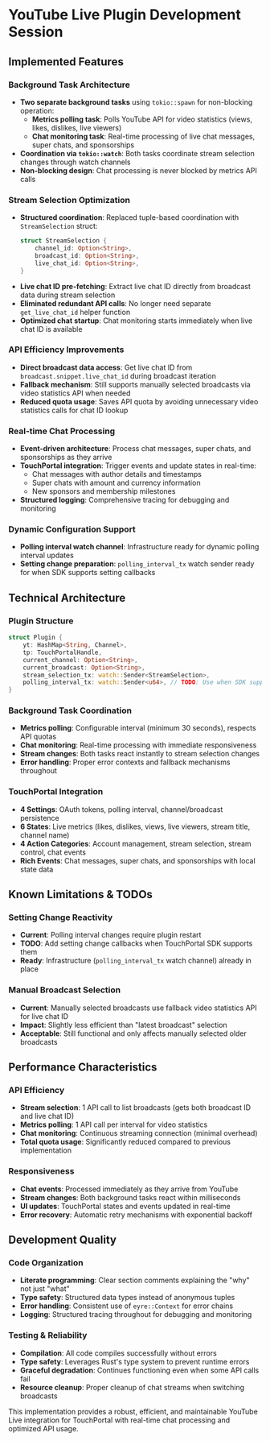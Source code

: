 # YouTube Live Plugin Development Session

## Implemented Features

### Background Task Architecture
- **Two separate background tasks** using `tokio::spawn` for non-blocking operation:
  - **Metrics polling task**: Polls YouTube API for video statistics (views, likes, dislikes, live viewers)
  - **Chat monitoring task**: Real-time processing of live chat messages, super chats, and sponsorships
- **Coordination via `tokio::watch`**: Both tasks coordinate stream selection changes through watch channels
- **Non-blocking design**: Chat processing is never blocked by metrics API calls

### Stream Selection Optimization
- **Structured coordination**: Replaced tuple-based coordination with `StreamSelection` struct:
  ```rust
  struct StreamSelection {
      channel_id: Option<String>,
      broadcast_id: Option<String>, 
      live_chat_id: Option<String>,
  }
  ```
- **Live chat ID pre-fetching**: Extract live chat ID directly from broadcast data during stream selection
- **Eliminated redundant API calls**: No longer need separate `get_live_chat_id` helper function
- **Optimized chat startup**: Chat monitoring starts immediately when live chat ID is available

### API Efficiency Improvements  
- **Direct broadcast data access**: Get live chat ID from `broadcast.snippet.live_chat_id` during broadcast iteration
- **Fallback mechanism**: Still supports manually selected broadcasts via video statistics API when needed
- **Reduced quota usage**: Saves API quota by avoiding unnecessary video statistics calls for chat ID lookup

### Real-time Chat Processing
- **Event-driven architecture**: Process chat messages, super chats, and sponsorships as they arrive
- **TouchPortal integration**: Trigger events and update states in real-time:
  - Chat messages with author details and timestamps
  - Super chats with amount and currency information  
  - New sponsors and membership milestones
- **Structured logging**: Comprehensive tracing for debugging and monitoring

### Dynamic Configuration Support
- **Polling interval watch channel**: Infrastructure ready for dynamic polling interval updates
- **Setting change preparation**: `polling_interval_tx` watch sender ready for when SDK supports setting callbacks

## Technical Architecture

### Plugin Structure
```rust
struct Plugin {
    yt: HashMap<String, Channel>,
    tp: TouchPortalHandle,
    current_channel: Option<String>,
    current_broadcast: Option<String>,
    stream_selection_tx: watch::Sender<StreamSelection>,
    polling_interval_tx: watch::Sender<u64>, // TODO: Use when SDK supports setting changes
}
```

### Background Task Coordination
- **Metrics polling**: Configurable interval (minimum 30 seconds), respects API quotas
- **Chat monitoring**: Real-time processing with immediate responsiveness
- **Stream changes**: Both tasks react instantly to stream selection changes
- **Error handling**: Proper error contexts and fallback mechanisms throughout

### TouchPortal Integration
- **4 Settings**: OAuth tokens, polling interval, channel/broadcast persistence
- **6 States**: Live metrics (likes, dislikes, views, live viewers, stream title, channel name) 
- **4 Action Categories**: Account management, stream selection, stream control, chat events
- **Rich Events**: Chat messages, super chats, and sponsorships with local state data

## Known Limitations & TODOs

### Setting Change Reactivity
- **Current**: Polling interval changes require plugin restart
- **TODO**: Add setting change callbacks when TouchPortal SDK supports them
- **Ready**: Infrastructure (`polling_interval_tx` watch channel) already in place

### Manual Broadcast Selection
- **Current**: Manually selected broadcasts use fallback video statistics API for live chat ID
- **Impact**: Slightly less efficient than "latest broadcast" selection
- **Acceptable**: Still functional and only affects manually selected older broadcasts

## Performance Characteristics

### API Efficiency
- **Stream selection**: 1 API call to list broadcasts (gets both broadcast ID and live chat ID)
- **Metrics polling**: 1 API call per interval for video statistics
- **Chat monitoring**: Continuous streaming connection (minimal overhead)
- **Total quota usage**: Significantly reduced compared to previous implementation

### Responsiveness
- **Chat events**: Processed immediately as they arrive from YouTube
- **Stream changes**: Both background tasks react within milliseconds
- **UI updates**: TouchPortal states and events updated in real-time
- **Error recovery**: Automatic retry mechanisms with exponential backoff

## Development Quality

### Code Organization
- **Literate programming**: Clear section comments explaining the "why" not just "what"
- **Type safety**: Structured data types instead of anonymous tuples
- **Error handling**: Consistent use of `eyre::Context` for error chains
- **Logging**: Structured tracing throughout for debugging and monitoring

### Testing & Reliability
- **Compilation**: All code compiles successfully without errors
- **Type safety**: Leverages Rust's type system to prevent runtime errors
- **Graceful degradation**: Continues functioning even when some API calls fail
- **Resource cleanup**: Proper cleanup of chat streams when switching broadcasts

This implementation provides a robust, efficient, and maintainable YouTube Live integration for TouchPortal with real-time chat processing and optimized API usage.